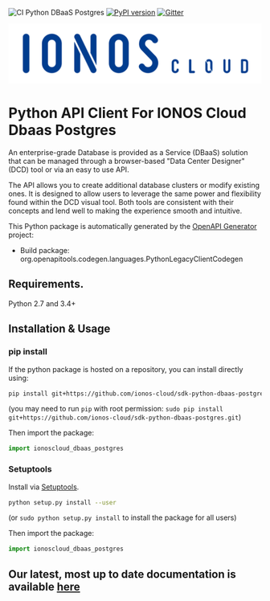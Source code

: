 ![CI Python DBaaS Postgres](https://github.com/ionos-cloud/sdk-resources/workflows/[%20CI%20]%20DBaaS%20Postgres%20/%20Python/badge.svg)
[![PyPI version](https://img.shields.io/pypi/v/ionoscloud-dbaas-postgres)](https://pypi.org/project/ionoscloud-dbaas-postgres/)
[![Gitter](https://img.shields.io/gitter/room/ionos-cloud/sdk-general)](https://gitter.im/ionos-cloud/sdk-general)

![Alt text](.github/IONOS.CLOUD.BLU.svg?raw=true "Title")


# Python API Client For IONOS Cloud Dbaas Postgres

An enterprise-grade Database is provided as a Service (DBaaS) solution that
can be managed through a browser-based \"Data Center Designer\" (DCD) tool or
via an easy to use API.

The API allows you to create additional database clusters or modify existing
ones. It is designed to allow users to leverage the same power and
flexibility found within the DCD visual tool. Both tools are consistent with
their concepts and lend well to making the experience smooth and intuitive.


This Python package is automatically generated by the [OpenAPI Generator](https://openapi-generator.tech) project:

- Build package: org.openapitools.codegen.languages.PythonLegacyClientCodegen

## Requirements.

Python 2.7 and 3.4+

## Installation & Usage
### pip install

If the python package is hosted on a repository, you can install directly using:

```sh
pip install git+https://github.com/ionos-cloud/sdk-python-dbaas-postgres.git
```
(you may need to run `pip` with root permission: `sudo pip install git+https://github.com/ionos-cloud/sdk-python-dbaas-postgres.git`)

Then import the package:
```python
import ionoscloud_dbaas_postgres
```

### Setuptools

Install via [Setuptools](http://pypi.python.org/pypi/setuptools).

```sh
python setup.py install --user
```
(or `sudo python setup.py install` to install the package for all users)

Then import the package:
```python
import ionoscloud_dbaas_postgres
```
## Our latest, most up to date documentation is available [here](https://github.com/ionos-cloud/sdk-python-dbaas-postgres/blob/master/docs/README.md)
